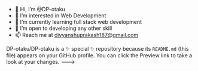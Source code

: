 - 👋 Hi, I’m @DP-otaku
- 👀 I’m interested in Web Development
- 🌱 I’m currently learning full stack web development
- 💞️ I’m open to developing any other skill
- 📫 Reach me at divyanshuprakash187@gmail.com

<!---->
DP-otaku/DP-otaku is a ✨ special ✨ repository because its `README.md` (this file) appears on your GitHub profile.
You can click the Preview link to take a look at your changes.
--->
